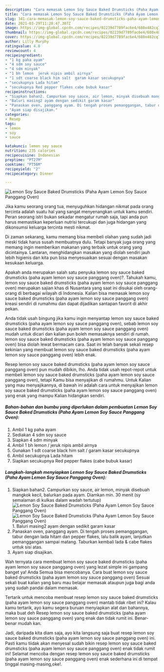 ```yaml
---
description: "Cara memasak Lemon Soy Sauce Baked Drumsticks (Paha Ayam Lemon Soy Sauce Panggang Oven) Sederhana Untuk Jualan"
title: "Cara memasak Lemon Soy Sauce Baked Drumsticks (Paha Ayam Lemon Soy Sauce Panggang Oven) Sederhana Untuk Jualan"
slug: 341-cara-memasak-lemon-soy-sauce-baked-drumsticks-paha-ayam-lemon-soy-sauce-panggang-oven-sederhana-untuk-jualan
date: 2021-03-29T11:28:47.307Z
image: https://img-global.cpcdn.com/recipes/02239d7789fac6e4/680x482cq70/lemon-soy-sauce-baked-drumsticks-paha-ayam-lemon-soy-sauce-panggang-oven-foto-resep-utama.jpg
thumbnail: https://img-global.cpcdn.com/recipes/02239d7789fac6e4/680x482cq70/lemon-soy-sauce-baked-drumsticks-paha-ayam-lemon-soy-sauce-panggang-oven-foto-resep-utama.jpg
cover: https://img-global.cpcdn.com/recipes/02239d7789fac6e4/680x482cq70/lemon-soy-sauce-baked-drumsticks-paha-ayam-lemon-soy-sauce-panggang-oven-foto-resep-utama.jpg
author: Lilly Murphy
ratingvalue: 4.8
reviewcount: 4
recipeingredient:
- "1 kg paha ayam"
- "4 sdm soy sauce"
- "4 sdm minyak"
- "1 bh lemon  jeruk nipis ambil airnya"
- "1 sdt coarse black him salt  garam kasar secukupnya"
- "secukupnya Lada hitam"
- "secukupnya Red pepper flakes cabe bubuk kasar"
recipeinstructions:
- "Siapkan bahan2. Campurkan soy sauce, air lemon, minyak disebuah mangkok kecil, balurkan pada ayam. Diamkan min. 30 menit (sy semalaman di kulkas dalam wadah tertutup)"
- "Baluri masing2 ayam dengan sedikit garam kasar"
- "Panaskan oven, panggang ayam. Di tengah proses pemanggangan, tabur dengan lada hitam dan pepper flakes, lalu balik ayam, lanjutkan pemanggangan sampai matang. Taburkan kembali lada &amp; cabe flakes untuk sisi atas."
- "Ayam siap disajikan."
categories:
- Resep
tags:
- lemon
- soy
- sauce

katakunci: lemon soy sauce 
nutrition: 235 calories
recipecuisine: Indonesian
preptime: "PT27M"
cooktime: "PT56M"
recipeyield: "2"
recipecategory: Dinner

---
```



![Lemon Soy Sauce Baked Drumsticks (Paha Ayam Lemon Soy Sauce Panggang Oven)](https://img-global.cpcdn.com/recipes/02239d7789fac6e4/680x482cq70/lemon-soy-sauce-baked-drumsticks-paha-ayam-lemon-soy-sauce-panggang-oven-foto-resep-utama.jpg)

Jika kamu seorang orang tua, menyuguhkan hidangan nikmat pada orang tercinta adalah suatu hal yang sangat menyenangkan untuk kamu sendiri. Peran seorang istri bukan sekadar mengatur rumah saja, tapi anda pun harus memastikan keperluan nutrisi tercukupi dan juga hidangan yang dikonsumsi keluarga tercinta mesti nikmat.

Di zaman  sekarang, kamu memang bisa membeli olahan yang sudah jadi meski tidak harus susah membuatnya dulu. Tetapi banyak juga orang yang memang ingin memberikan makanan yang terbaik untuk orang yang dicintainya. Lantaran, menghidangkan masakan yang diolah sendiri jauh lebih higienis dan kita pun bisa menyesuaikan sesuai dengan masakan kesukaan keluarga. 



Apakah anda merupakan salah satu penyuka lemon soy sauce baked drumsticks (paha ayam lemon soy sauce panggang oven)?. Tahukah kamu, lemon soy sauce baked drumsticks (paha ayam lemon soy sauce panggang oven) merupakan sajian khas di Nusantara yang saat ini disukai oleh orang-orang di berbagai wilayah di Indonesia. Kalian bisa memasak lemon soy sauce baked drumsticks (paha ayam lemon soy sauce panggang oven) kreasi sendiri di rumahmu dan dapat dijadikan santapan favorit di akhir pekan.

Anda tidak usah bingung jika kamu ingin menyantap lemon soy sauce baked drumsticks (paha ayam lemon soy sauce panggang oven), sebab lemon soy sauce baked drumsticks (paha ayam lemon soy sauce panggang oven) mudah untuk dicari dan kalian pun boleh memasaknya sendiri di rumah. lemon soy sauce baked drumsticks (paha ayam lemon soy sauce panggang oven) bisa diolah lewat bermacam cara. Saat ini telah banyak sekali resep kekinian yang membuat lemon soy sauce baked drumsticks (paha ayam lemon soy sauce panggang oven) lebih enak.

Resep lemon soy sauce baked drumsticks (paha ayam lemon soy sauce panggang oven) pun mudah dibikin, lho. Anda tidak usah repot-repot untuk membeli lemon soy sauce baked drumsticks (paha ayam lemon soy sauce panggang oven), tetapi Kamu bisa menyajikan di rumahmu. Untuk Kalian yang mau menyajikannya, di bawah ini adalah cara untuk menyajikan lemon soy sauce baked drumsticks (paha ayam lemon soy sauce panggang oven) yang enak yang mampu Kalian hidangkan sendiri.

<!--inarticleads1-->

##### Bahan-bahan dan bumbu yang diperlukan dalam pembuatan Lemon Soy Sauce Baked Drumsticks (Paha Ayam Lemon Soy Sauce Panggang Oven):

1. Ambil 1 kg paha ayam
1. Sediakan 4 sdm soy sauce
1. Siapkan 4 sdm minyak
1. Ambil 1 bh lemon / jeruk nipis ambil airnya
1. Gunakan 1 sdt coarse black him salt / garam kasar secukupnya
1. Ambil secukupnya Lada hitam
1. Siapkan secukupnya Red pepper flakes (cabe bubuk kasar)




<!--inarticleads2-->

##### Langkah-langkah menyiapkan Lemon Soy Sauce Baked Drumsticks (Paha Ayam Lemon Soy Sauce Panggang Oven):

1. Siapkan bahan2. Campurkan soy sauce, air lemon, minyak disebuah mangkok kecil, balurkan pada ayam. Diamkan min. 30 menit (sy semalaman di kulkas dalam wadah tertutup)
<img src="https://img-global.cpcdn.com/steps/f6bfe76d9612b807/160x128cq70/lemon-soy-sauce-baked-drumsticks-paha-ayam-lemon-soy-sauce-panggang-oven-langkah-memasak-1-foto.jpg" alt="Lemon Soy Sauce Baked Drumsticks (Paha Ayam Lemon Soy Sauce Panggang Oven)"><img src="https://img-global.cpcdn.com/steps/a067ac6e7b2eda40/160x128cq70/lemon-soy-sauce-baked-drumsticks-paha-ayam-lemon-soy-sauce-panggang-oven-langkah-memasak-1-foto.jpg" alt="Lemon Soy Sauce Baked Drumsticks (Paha Ayam Lemon Soy Sauce Panggang Oven)">1. Baluri masing2 ayam dengan sedikit garam kasar
1. Panaskan oven, panggang ayam. Di tengah proses pemanggangan, tabur dengan lada hitam dan pepper flakes, lalu balik ayam, lanjutkan pemanggangan sampai matang. Taburkan kembali lada &amp; cabe flakes untuk sisi atas.
1. Ayam siap disajikan.




Wah ternyata cara membuat lemon soy sauce baked drumsticks (paha ayam lemon soy sauce panggang oven) yang lezat simple ini gampang banget ya! Anda Semua bisa mencobanya. Cara buat lemon soy sauce baked drumsticks (paha ayam lemon soy sauce panggang oven) Sesuai sekali buat kalian yang baru mau belajar memasak ataupun juga bagi anda yang sudah pandai dalam memasak.

Tertarik untuk mencoba membuat resep lemon soy sauce baked drumsticks (paha ayam lemon soy sauce panggang oven) mantab tidak ribet ini? Kalau kamu tertarik, ayo kamu segera buruan menyiapkan alat dan bahannya, maka buat deh Resep lemon soy sauce baked drumsticks (paha ayam lemon soy sauce panggang oven) yang enak dan tidak rumit ini. Benar-benar mudah kan. 

Jadi, daripada kita diam saja, ayo kita langsung saja buat resep lemon soy sauce baked drumsticks (paha ayam lemon soy sauce panggang oven) ini. Pasti kamu tiidak akan menyesal sudah bikin resep lemon soy sauce baked drumsticks (paha ayam lemon soy sauce panggang oven) enak tidak rumit ini! Selamat mencoba dengan resep lemon soy sauce baked drumsticks (paha ayam lemon soy sauce panggang oven) enak sederhana ini di tempat tinggal masing-masing,oke!.

